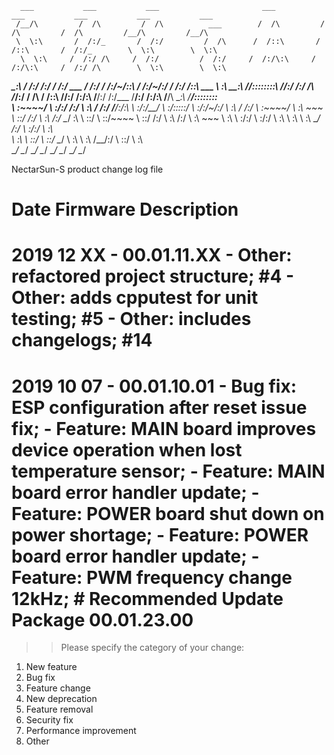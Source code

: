       ___           ___           ___                       ___           ___           ___           ___           ___     
     /__/\         /  /\         /  /\          ___        /  /\         /  /\         /  /\         /__/\         /__/\    
     \  \:\       /  /:/_       /  /:/         /  /\      /  /::\       /  /::\       /  /:/_        \  \:\        \  \:\   
      \  \:\     /  /:/ /\     /  /:/         /  /:/     /  /:/\:\     /  /:/\:\     /  /:/ /\        \  \:\        \  \:\  
  _____\__\:\   /  /:/ /:/_   /  /:/  ___    /  /:/     /  /:/~/::\   /  /:/~/:/    /  /:/ /::\   ___  \  \:\   _____\__\:\ 
 /__/::::::::\ /__/:/ /:/ /\ /__/:/  /  /\  /  /::\    /__/:/ /:/\:\ /__/:/ /:/___ /__/:/ /:/\:\ /__/\  \__\:\ /__/::::::::\
 \  \:\~~\~~\/ \  \:\/:/ /:/ \  \:\ /  /:/ /__/:/\:\   \  \:\/:/__\/ \  \:\/:::::/ \  \:\/:/~/:/ \  \:\ /  /:/ \  \:\~~\~~\/
  \  \:\  ~~~   \  \::/ /:/   \  \:\  /:/  \__\/  \:\   \  \::/       \  \::/~~~~   \  \::/ /:/   \  \:\  /:/   \  \:\  ~~~ 
   \  \:\        \  \:\/:/     \  \:\/:/        \  \:\   \  \:\        \  \:\        \__\/ /:/     \  \:\/:/     \  \:\     
    \  \:\        \  \::/       \  \::/          \__\/    \  \:\        \  \:\         /__/:/       \  \::/       \  \:\    
     \__\/         \__\/         \__\/                     \__\/         \__\/         \__\/         \__\/         \__\/    


NectarSun-S product change log file

Date        Firmware        Description
============================================================================================================================
2019 12 XX - 00.01.11.XX
                - Other: refactored project structure; #4
                - Other: adds cpputest for unit testing; #5
                - Other: includes changelogs; #14
============================================================================================================================
2019 10 07 - 00.01.10.01
                - Bug fix: ESP configuration after reset issue fix;
                - Feature: MAIN board improves device operation when lost temperature sensor;
                - Feature: MAIN board error handler update;
                - Feature: POWER board shut down on power shortage;
                - Feature: POWER board error handler update;
                - Feature: PWM frequency change 12kHz;
                # Recommended Update Package 00.01.23.00
============================================================================================================================

>> Please specify the category of your change:
1. New feature
2. Bug fix
3. Feature change
4. New deprecation
5. Feature removal
6. Security fix
7. Performance improvement
8. Other
